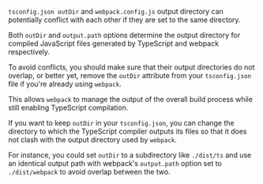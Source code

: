 `tsconfig.json outDir` and `webpack.config.js` output directory can potentially conflict with each other if they are set to the same directory. 

Both `outDir` and `output.path` options determine the output directory for compiled JavaScript files generated by TypeScript and webpack respectively.

To avoid conflicts, you should make sure that their output directories do not overlap, or better yet, remove the `outDir` attribute from your `tsconfig.json` file if you're already using `webpack`. 

This allows `webpack` to manage the output of the overall build process while still enabling TypeScript compilation. 

If you want to keep `outDir` in your `tsconfig.json`, you can change the directory to which the TypeScript compiler outputs its files so that it does not clash with the output directory used by `webpack`.

For instance, you could set `outDir` to a subdirectory like `./dist/ts` and use an identical output path with webpack's `output.path` option set to `./dist/webpack` to avoid overlap between the two.
